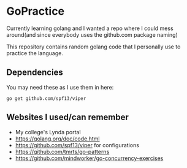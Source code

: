 # GoPractice

Currently learning golang and I wanted a repo where I could mess around(and since everybody uses the github.com package naming)

This repository contains random golang code that I personally use to practice the language.

## Dependencies
You may need these as I use them in here:

```
go get github.com/spf13/viper
```

## Websites I used/can remember

- My college's Lynda portal
- https://golang.org/doc/code.html
- https://github.com/spf13/viper for configurations
- https://github.com/tmrts/go-patterns
- https://github.com/mindworker/go-concurrency-exercises